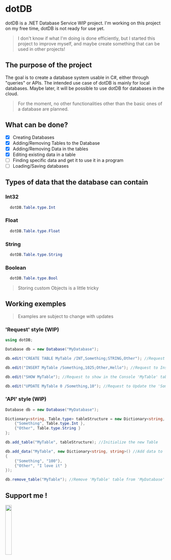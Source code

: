 # dotDB
dotDB is a .NET Database Service WIP project.
I'm working on this project on my free time, dotDB is not ready for use yet. 

> I don't know if what I'm doing is done efficiently, but I started this project to improve myself, and maybe create something that can be used in other projects!

## The purpose of the project
The goal is to create a database system usable in C#, either through "queries" or APIs.
The intended use case of dotDB is mainly for local databases.
Maybe later, it will be possible to use dotDB for databases in the cloud.

> For the moment, no other functionalities other than the basic ones of a database are planned. 

## What can be done?
- [x] Creating Databases
- [x] Adding/Removing Tables to the Database
- [x] Adding/Removing Data in the tables
- [x] Editing existing data in a table
- [ ] Finding specific data and get it to use it in a program 
- [ ] Loading/Saving databases

## Types of data that the database can contain
### Int32 
```C# 
  dotDB.Table.type.Int
```
### Float
```C# 
  dotDB.Table.type.Float
```
### String
```C# 
  dotDB.Table.type.String
```
### Boolean
```C# 
  dotDB.Table.type.Bool
```

> Storing custom Objects is a little tricky

## Working exemples

>Examples are subject to change with updates 

### 'Request' style (WIP)
```C#
using dotDB;

Database db = new Database("MyDatabase");

db.edit("CREATE TABLE MyTable /INT,Something;STRING,Other"); //Request to create a new table 'MyTable'

db.edit("INSERT MyTable /Something,1025;Other,Hello"); //Request to Insert data into 'MyTable' table

db.edit("SHOW MyTable"); //Request to show in the Console 'MyTable' table

db.edit("UPDATE MyTable 0 /Something,10"); //Request to Update the 'Something' value in 'MyTable' table
```
### 'API' style (WIP)
```C#
Database db = new Database("MyDatabase");

Dictionary<string, Table.type> tableStructure = new Dictionary<string, Table.type>() { //Create tableStructure
    {"Something", Table.type.Int },
    {"Other", Table.type.String }
};

db.add_table("MyTable", tableStructure); //Initialize the new Table

db.add_data("MyTable", new Dictionary<string, string>() //Add data to 'MyTable' table.
{
    {"Something", "100"},
    {"Other", "I love it" }
});

db.remove_table("MyTable"); //Remove 'MyTable' table from 'MyDatabase' database.
```

## Support me !
<a href="https://www.buymeacoffee.com/Doomiprane" target="_blank"><img src="https://cdn.buymeacoffee.com/buttons/v2/default-blue.png" width="20%" height="20%"></a>
